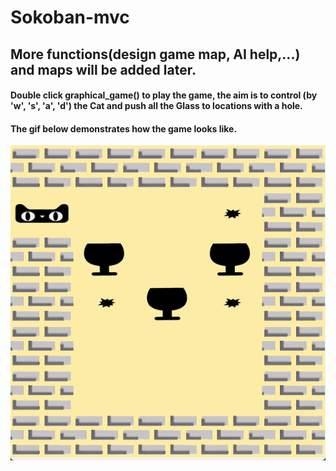 # Sokoban-mvc

## More functions(design game map, AI help,...) and maps will be added later.
#### Double click graphical_game() to play the game, the aim is to control (by 'w', 's', 'a', 'd') the Cat and push all the Glass to locations with a hole.

#### The gif below demonstrates how the game looks like.  
![](demo.gif)
